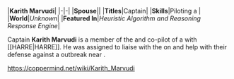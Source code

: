 |**Karith Marvudi**|
|-|-|
|**Spouse**||
|**Titles**|Captain|
|**Skills**|Piloting a |
|**World**|*Unknown*|
|**Featured In**|*Heuristic Algorithm and Reasoning Response Engine*|

Captain **Karith Marvudi** is a member of the  and co-pilot of a  with [[HARRE\|HARRE]]. He was assigned to liaise with the  on  and help with their defense against a  outbreak near .



https://coppermind.net/wiki/Karith_Marvudi